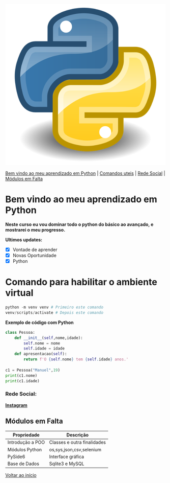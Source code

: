 ![Python](main-qimg-3c34cdf16ec036656203b0b961cb1683.webp)

[Bem vindo ao meu aprendizado em Python](#bem-vindo-ao-meu-aprendizado-em-python) |      [Comandos uteis](#comando-para-habilitar-o-ambiente-virtual) | [Rede Social](#rede-social) |
[Módulos em Falta](#módulos-em-falta) 

# Bem vindo ao meu aprendizado em Python 

**Neste curso eu vou dominar todo o python do básico ao avançado, e mostrarei o meu progresso.**

**Ultimos updates:**
- [X] Vontade de aprender
- [X] Novas Oportunidade
- [X] Python

# Comando para habilitar o ambiente virtual
``` py
python -m venv venv # Primeiro este comando
venv/scripts/activate # Depois este comando
```

**Exemplo de código com Python**
``` py
class Pessoa:
    def __init__(self,nome,idade):
        self.nome = nome
        self.idade = idade
    def apresentacao(self):
        return f'O {self.nome} tem {self.idade} anos.'
    
c1 = Pessoa("Manuel",19)
print(c1.nome)
print(c1.idade)
```
### Rede Social:
[**Instagram**](https://www.instagram.com/glordznx_7/)
## Módulos em Falta
Propriedade | Descrição
----------- | -----------
Introdução a POO | Classes e outra finalidades
Módulos Python | os,sys,json,csv,selenium
PySide6 | Interface gráfica
Base de Dados | Sqlite3 e MySQL

[Voltar ao início](#bem-vindo-ao-meu-aprendizado-em-python)